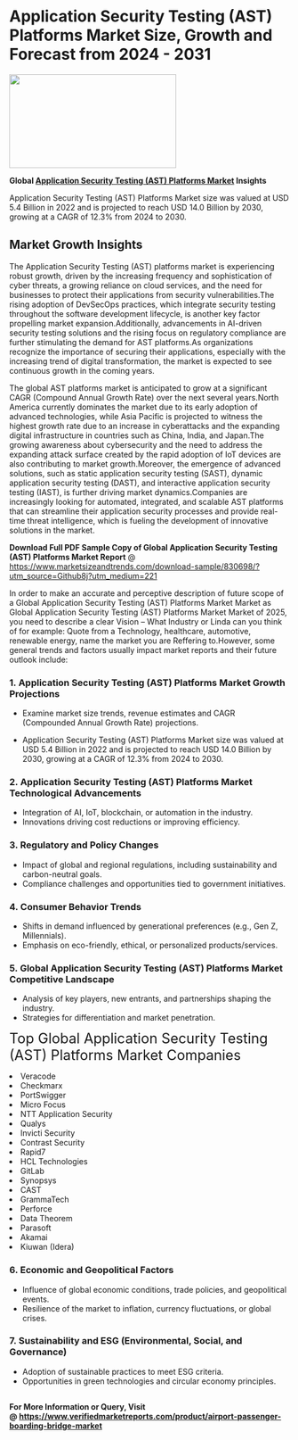<H1>Application Security Testing (AST) Platforms Market Size, Growth and Forecast from 2024 - 2031</H1><img class="aligncenter size-medium wp-image-584254" src="https://thirdeyenews.in/wp-content/uploads/2024/09/Global-Market-Research-300x168.jpeg" alt="" width="300" height="168" /><p><strong>Global&nbsp;<a href="https://www.marketsizeandtrends.com/download-sample/830698/?utm_source=Github8j?utm_medium=221">Application Security Testing (AST) Platforms Market</a> Insights</strong></p><p>Application Security Testing (AST) Platforms Market size was valued at USD 5.4 Billion in 2022 and is projected to reach USD 14.0 Billion by 2030, growing at a CAGR of 12.3% from 2024 to 2030.</p><p><h2>Market Growth Insights</h2> <p>The Application Security Testing (AST) platforms market is experiencing robust growth, driven by the increasing frequency and sophistication of cyber threats, a growing reliance on cloud services, and the need for businesses to protect their applications from security vulnerabilities.The rising adoption of DevSecOps practices, which integrate security testing throughout the software development lifecycle, is another key factor propelling market expansion.Additionally, advancements in AI-driven security testing solutions and the rising focus on regulatory compliance are further stimulating the demand for AST platforms.As organizations recognize the importance of securing their applications, especially with the increasing trend of digital transformation, the market is expected to see continuous growth in the coming years.</p> <p>The global AST platforms market is anticipated to grow at a significant CAGR (Compound Annual Growth Rate) over the next several years.North America currently dominates the market due to its early adoption of advanced technologies, while Asia Pacific is projected to witness the highest growth rate due to an increase in cyberattacks and the expanding digital infrastructure in countries such as China, India, and Japan.The growing awareness about cybersecurity and the need to address the expanding attack surface created by the rapid adoption of IoT devices are also contributing to market growth.Moreover, the emergence of advanced solutions, such as static application security testing (SAST), dynamic application security testing (DAST), and interactive application security testing (IAST), is further driving market dynamics.Companies are increasingly looking for automated, integrated, and scalable AST platforms that can streamline their application security processes and provide real-time threat intelligence, which is fueling the development of innovative solutions in the market.</p> <p><span class=""><strong>Download Full PDF Sample Copy of Global Application Security Testing (AST) Platforms Market Report</strong> @ <a href="https://www.marketsizeandtrends.com/download-sample/830698/?utm_source=Github8j?utm_medium=221" target="_blank">https://www.marketsizeandtrends.com/download-sample/830698/?utm_source=Github8j?utm_medium=221</a></span></p><p>In order to make an accurate and perceptive description of future scope of a Global&nbsp;Application Security Testing (AST) Platforms Market Market as Global&nbsp;Application Security Testing (AST) Platforms Market Market of 2025, you need to describe a clear Vision &ndash; What Industry or Linda can you think of for example: Quote from a Technology, healthcare, automotive, renewable energy, name the market you are Reffering to.However, some general trends and factors usually impact market reports and their future outlook include:</p><h3>1.&nbsp;<strong>Application Security Testing (AST) Platforms Market Growth Projections</strong></h3><ul><li>Examine market size trends, revenue estimates and CAGR (Compounded Annual Growth Rate) projections.</li><li><p>Application Security Testing (AST) Platforms Market size was valued at USD 5.4 Billion in 2022 and is projected to reach USD 14.0 Billion by 2030, growing at a CAGR of 12.3% from 2024 to 2030.</p></li></ul><h3>2.&nbsp;<strong>Application Security Testing (AST) Platforms Market Technological Advancements</strong></h3><ul><li>Integration of AI, IoT, blockchain, or automation in the industry.</li><li>Innovations driving cost reductions or improving efficiency.</li></ul><h3>3.&nbsp;<strong>Regulatory and Policy Changes</strong></h3><ul><li>Impact of global and regional regulations, including sustainability and carbon-neutral goals.</li><li>Compliance challenges and opportunities tied to government initiatives.</li></ul><h3>4.&nbsp;<strong>Consumer Behavior Trends</strong></h3><ul><li>Shifts in demand influenced by generational preferences (e.g., Gen Z, Millennials).</li><li>Emphasis on eco-friendly, ethical, or personalized products/services.</li></ul><h3>5.&nbsp;<strong>Global Application Security Testing (AST) Platforms Market Competitive Landscape</strong></h3><ul><li>Analysis of key players, new entrants, and partnerships shaping the industry.</li><li>Strategies for differentiation and market penetration.</li></ul><p data-pm-slice="1 1 []"><span style="color: inherit; font-family: inherit; font-size: 25px;">Top Global Application Security Testing (AST) Platforms Market Companies</span></p><div class="" data-test-id=""><p><li>Veracode</li><li> Checkmarx</li><li> PortSwigger</li><li> Micro Focus</li><li> NTT Application Security</li><li> Qualys</li><li> Invicti Security</li><li> Contrast Security</li><li> Rapid7</li><li> HCL Technologies</li><li> GitLab</li><li> Synopsys</li><li> CAST</li><li> GrammaTech</li><li> Perforce</li><li> Data Theorem</li><li> Parasoft</li><li> Akamai</li><li> Kiuwan (Idera)</li></p></div><h3>6.&nbsp;<strong>Economic and Geopolitical Factors</strong></h3><ul><li>Influence of global economic conditions, trade policies, and geopolitical events.</li><li>Resilience of the market to inflation, currency fluctuations, or global crises.</li></ul><h3>7.&nbsp;<strong>Sustainability and ESG (Environmental, Social, and Governance)</strong></h3><ul><li>Adoption of sustainable practices to meet ESG criteria.</li><li>Opportunities in green technologies and circular economy principles.</li></ul><h2><strong style="font-size: 14px;">For More Information or Query, Visit @&nbsp;</strong><a style="background-color: #ffffff; font-size: 14px;" href="https://www.marketsizeandtrends.com/report/application-security-testing-ast-platforms-market/" target="_blank">https://www.verifiedmarketreports.com/product/airport-passenger-boarding-bridge-market</a></h2>